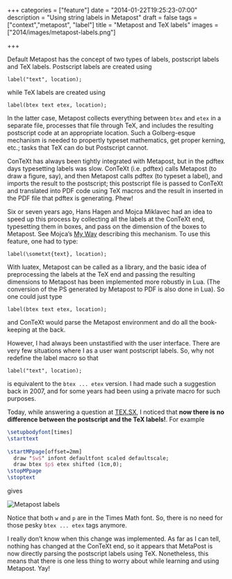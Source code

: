+++
categories = ["feature"]
date = "2014-01-22T19:25:23-07:00"
description = "Using string labels in Metapost"
draft = false
tags = ["context","metapost", "label"]
title = "Metapost and TeX labels"
images = ["2014/images/metapost-labels.png"]

+++

Default Metapost has the concept of two types of labels, postscript labels and
TeX labels. Postscript labels are created using

```metapost
label("text", location);
```

while TeX labels are created using

```metapost
label(btex text etex, location);
```

In the latter case,  Metapost collects everything between `btex` and `etex` in a
separate file, processes that file through TeX, and includes the resulting
postscript code at an appropriate location. Such a Golberg-esque mechanism is
needed to propertly typeset mathematics, get proper kerning, etc.; tasks that
TeX can do but Postscript cannot.

ConTeXt has always been tightly integrated with Metapost, but in the pdftex
days typesetting labels was slow. ConTeXt (i.e. pdftex) calls Metapost (to
draw a figure, say), and then Metapost calls pdftex (to typeset a label), and
imports the result to the postscript; this postscript file is passed to
ConTeXt and translated into PDF code using TeX macros and the result in
inserted in the PDF file that pdftex is generating. Phew!

Six or seven years ago, Hans Hagen and Mojca Miklavec had an idea to speed up
this process by collecting all the labels at the ConTeXt end, typesetting them
in boxes, and pass on the dimension of the boxes to Metapost. See Mojca’s [My
Way] describing this mechanism. To use this feature, one had to type:

```metapost
label(\sometxt{text}, location);
```

[My Way]: http://dl.contextgarden.net/myway/sometxt.pdf

With luatex, Metapost can be called as a library, and the basic idea of preprocessing the labels at the TeX end and passing the resulting dimensions to Metapost has been implemented more robustly in Lua. (The conversion of the PS generated by Metapost to PDF is also done in Lua). So one could just type

```metapost
label(btex text etex, location);
```
and ConTeXt would parse the Metapost environment and do all the book-keeping at the back.

However, I had always been unstastified with the user interface. There are
very few situations where I as a user want postscript labels. So, why not
redefine the label macro so that

```metapost
label("text", location);
```
is equivalent to the `btex ... etex` version. I had made such a suggestion
back in 2007, and for some years had been using a private macro for such
purposes.

Today, while answering a question at [TEX.SX], I noticed that **now there is no
difference between the postscript and the TeX labels!**. For example

[TEX.SX]: http://tex.stackexchange.com/

```tex
\setupbodyfont[times]
\starttext
 
\startMPpage[offset=2mm]
  draw "$w$" infont defaultfont scaled defaultscale;
  draw btex $p$ etex shifted (1cm,0);
\stopMPpage
\stoptext
```

gives

![Metapost labels](../../images/metapost-labels.png)

Notice that both `w` and `p` are in the Times Math font. So, there is no need for
those pesky `btex ... etex` tags anymore.

I really don’t know when this change was implemented. As far as I can tell,
nothing has changed at the ConTeXt end, so it appears that MetaPost is now
directly parsing the postscript labels using TeX. Nonetheless, this means that
there is one less thing to worry about while learning and using Metapost. Yay!

